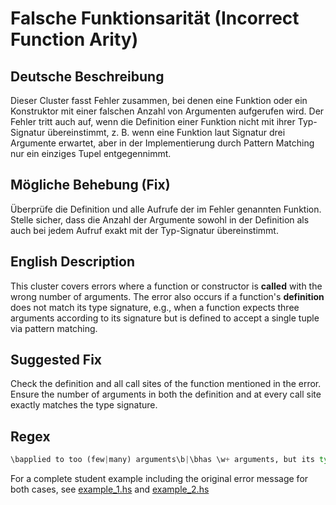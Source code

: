 # Falsche Funktionsarität (Incorrect Function Arity)

## Deutsche Beschreibung

Dieser Cluster fasst Fehler zusammen, bei denen eine Funktion oder ein Konstruktor mit einer falschen Anzahl von Argumenten aufgerufen wird. Der Fehler tritt auch auf, wenn die Definition einer Funktion nicht mit ihrer Typ-Signatur übereinstimmt, z. B. wenn eine Funktion laut Signatur drei Argumente erwartet, aber in der Implementierung durch Pattern Matching nur ein einziges Tupel entgegennimmt.

## Mögliche Behebung (Fix)

Überprüfe die Definition und alle Aufrufe der im Fehler genannten Funktion. Stelle sicher, dass die Anzahl der Argumente sowohl in der Definition als auch bei jedem Aufruf exakt mit der Typ-Signatur übereinstimmt.

## English Description
This cluster covers errors where a function or constructor is **called** with the wrong number of arguments. The error also occurs if a function's **definition** does not match its type signature, e.g., when a function expects three arguments according to its signature but is defined to accept a single tuple via pattern matching.

## Suggested Fix
Check the definition and all call sites of the function mentioned in the error. Ensure the number of arguments in both the definition and at every call site exactly matches the type signature.

## Regex
```python
\bapplied to too (few|many) arguments\b|\bhas \w+ arguments, but its type .*? has only \w+
```

For a complete student example including the original error message for both cases, see [example_1.hs](./example_1.hs) and [example_2.hs](./example_2.hs)
